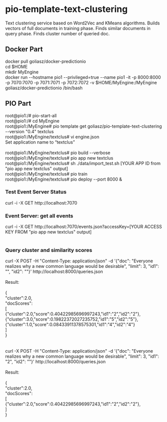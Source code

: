 # pio-template-text-clustering

Text clustering service based on Word2Vec and KMeans algorithms. Builds vectors of full documents in training phase. Finds similar documents in query phase. Finds cluster number of queried doc.

## Docker Part

docker pull goliasz/docker-predictionio<br>
cd $HOME<br>
mkdir MyEngine<br>
docker run --hostname pio1 --privileged=true --name pio1 -it -p 8000:8000 -p 7070:7070 -p 7071:7071 -p 7072:7072 -v $HOME/MyEngine:/MyEngine goliasz/docker-predictionio /bin/bash<br>

## PIO Part

root@pio1:/# pio-start-all<br>
root@pio1:/# cd MyEngine<br>
root@pio1:/MyEngine# pio template get goliasz/pio-template-text-clustering --version "0.4" textclus<br>
root@pio1:/MyEngine/textclus# vi engine.json<br>
Set application name to “textclus”<br>
<br>
root@pio1:/MyEngine/textclus# pio build --verbose<br>
root@pio1:/MyEngine/textclus# pio app new textclus<br>
root@pio1:/MyEngine/textclus# sh ./data/import_test.sh [YOUR APP ID from "pio app new textclus" output]<br>
root@pio1:/MyEngine/textclus# pio train<br>
root@pio1:/MyEngine/textclus# pio deploy --port 8000 &<br>

### Test Event Server Status

curl -i -X GET http://localhost:7070<br>

### Event Server: get all events

curl -i -X GET http://localhost:7070/events.json?accessKey=[YOUR ACCESS KEY FROM "pio app new textclus" output]<br>
<br>
### Query cluster and similarity scores

curl -X POST -H "Content-Type: application/json" -d '{"doc": "Everyone realizes why a new common language would be desirable", "limit": 3, "id1": "", "id2": ""}' http://localhost:8000/queries.json<br>
<br>
Result:<br>
<br>
{<br>
"cluster":2.0,<br>
"docScores":<br>
   [<br>
{"cluster":2.0,"score":0.40422985696997243,"id1":"2","id2":"2"},<br>
{"cluster":3.0,"score":0.19822372027235752,"id1":"5","id2":"5"},<br>
{"cluster":1.0,"score":0.08433911378575301,"id1":"4","id2":"4"}<br>
   ]<br>
}<br>
<br>
<br>
curl -X POST -H "Content-Type: application/json" -d '{"doc": "Everyone realizes why a new common language would be desirable", "limit": 3, "id1": "2", "id2": ""}' http://localhost:8000/queries.json<br>
<br>
Result:<br>
<br>
{<br>
"cluster":2.0,<br>
"docScores":<br>
   [<br>
{"cluster":2.0,"score":0.40422985696997243,"id1":"2","id2":"2"},<br>
   ]<br>
}<br>
